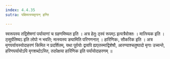 ```yaml
---
index: 4.4.35
sutra: पक्षिमत्स्यमृगान् हन्ति

---
```

 स्वरूपस्य तद्विशेषणां पर्यायाणां च ग्रहणमिष्यत इति । अत्र हेतुः ठ्स्वं रूपम्ऽ इत्यत्रैवोक्तः । मात्स्यिक इति । ठ्सूर्यतिष्यऽ इति लोपो न भवति; मत्स्यस्य ङ्यामिति परिगणनात् । हारिणिकः, सौकरिक इति । अत्र मृगपर्यायस्योदाहरणं किमित न प्रदर्शितम्, यथा पूर्वयोः द्वावपि ह्यएतस्माद्विशेषौ, आरण्याश्चतुष्पादो मृगाः उच्यन्ते, हरिणपर्यायोऽपि मृगशब्दोऽस्ति, तदपेक्षया हारिणिक इति पर्यायोदाहरणम् ॥